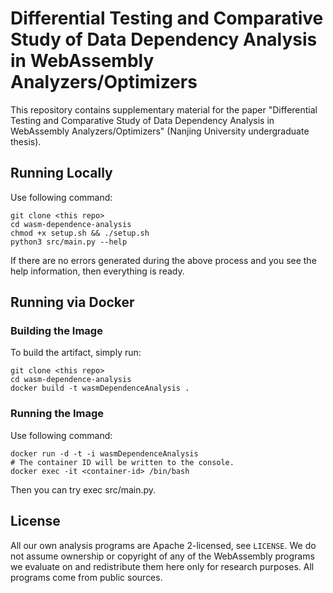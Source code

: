 # Differential Testing and Comparative Study of Data Dependency Analysis in WebAssembly Analyzers/Optimizers

This repository contains supplementary material for the paper "Differential Testing and Comparative Study of Data Dependency Analysis in WebAssembly Analyzers/Optimizers" (Nanjing University undergraduate thesis).

## Running Locally

Use following command:
```
git clone <this repo>
cd wasm-dependence-analysis
chmod +x setup.sh && ./setup.sh
python3 src/main.py --help
```
If there are no errors generated during the above process and you see the help information, then everything is ready.

## Running via Docker

### Building the Image
To build the artifact, simply run: 
```
git clone <this repo>
cd wasm-dependence-analysis
docker build -t wasmDependenceAnalysis .
```

### Running the Image 

Use following command:
```
docker run -d -t -i wasmDependenceAnalysis
# The container ID will be written to the console. 
docker exec -it <container-id> /bin/bash
```
Then you can try exec src/main.py.

## License

All our own analysis programs are Apache 2-licensed, see `LICENSE`. We do not assume ownership or copyright of any of the WebAssembly programs we evaluate on and redistribute them here only for research purposes. All programs come from public sources.
